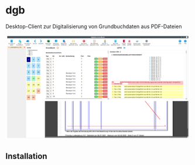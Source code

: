 # dgb

Desktop-Client zur Digitalisierung von Grundbuchdaten aus PDF-Dateien

![Screenshot](https://github.com/projekt-dgb/dgb/blob/master/doc/dgb.png?raw=true)

## Installation

